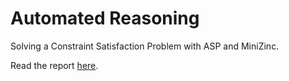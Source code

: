 # Automated Reasoning
Solving a Constraint Satisfaction Problem with ASP and MiniZinc.

Read the report [here](https://pinzauti.github.io/MSc/automated-reasoning/report.pdf).
